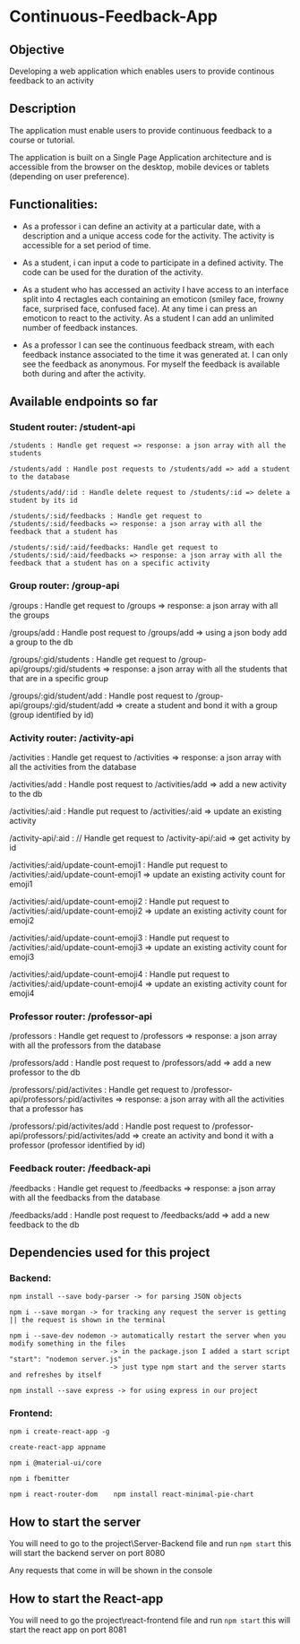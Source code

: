 # Continuous-Feedback-App

## Objective
Developing a web application which enables users to provide continous feedback to an activity


## Description
The application must enable users to provide continuous feedback to a course or tutorial.

The application is built on a Single Page Application architecture and is accessible from the browser on the desktop, mobile devices or tablets (depending on user preference).

## Functionalities: 
+ As a professor i can define an activity at a particular date, with a description  and a unique access code for the activity. The activity is accessible for a set period of time.

+ As a student, i can input a code to participate in a defined activity. The code can be used for the duration of the activity.

+ As a student who has accessed an activity I have access to an interface split into 4 rectagles each containing an emoticon (smiley face, frowny face, surprised face, confused face). At any time i can press an emoticon to react to the activity. As a student I can add an unlimited number of feedback instances.

+ As a professor I can see the continuous feedback stream, with each feedback instance associated to the time it was generated at. I can only see the feedback as anonymous. For myself the feedback is available both during and after the activity.


## Available endpoints so far
### Student router: /student-api
`/students : Handle get request => response: a json array with all the students`

`/students/add : Handle post requests to /students/add => add a student to the database`

`/students/add/:id : Handle delete request to /students/:id => delete a student by its id`

`/students/:sid/feedbacks : Handle get request to /students/:sid/feedbacks => response: a json array with all the feedback that a student has`

`/students/:sid/:aid/feedbacks: Handle get request to /students/:sid/:aid/feedbacks => response: a json array with all the feedback that a student has on a specific activity`
### Group router: /group-api
/groups : Handle get request to /groups => response: a json array with all the groups

/groups/add : Handle post request to /groups/add => using a json body add a group to the db

/groups/:gid/students : Handle get request to /group-api/groups/:gid/students => response: a json array with all the students that that are in a specific group

/groups/:gid/student/add : Handle post request to /group-api/groups/:gid/student/add => create a student and bond it with a group (group identified by id)
### Activity router: /activity-api
/activities : Handle get request to /activities => response: a json array with all the activities from the database

/activities/add : Handle post request to /activities/add => add a new activity to the db

/activities/:aid : Handle put request to /activities/:aid => update an existing activity

/activity-api/:aid : // Handle get request to /activity-api/:aid => get activity by id

/activities/:aid/update-count-emoji1 : Handle put request to /activities/:aid/update-count-emoji1 => update an existing activity count for emoji1

/activities/:aid/update-count-emoji2 : Handle put request to /activities/:aid/update-count-emoji2 => update an existing activity count for emoji2

/activities/:aid/update-count-emoji3 : Handle put request to /activities/:aid/update-count-emoji3 => update an existing activity count for emoji3

/activities/:aid/update-count-emoji4 : Handle put request to /activities/:aid/update-count-emoji4 => update an existing activity count for emoji4

### Professor router: /professor-api
/professors : Handle get request to /professors => response: a json array with all the professors from the database

/professors/add : Handle post request to /professors/add => add a new professor to the db

/professors/:pid/activites : Handle get request to /professor-api/professors/:pid/activites => response: a json array with all the activities that a professor has

/professors/:pid/activites/add : Handle post request to /professor-api/professors/:pid/activites/add => create an activity and bond it with a professor (professor identified by id)

### Feedback router: /feedback-api
/feedbacks : Handle get request to /feedbacks => response: a json array with all the feedbacks from the database

/feedbacks/add : Handle post request to /feedbacks/add => add a new feedback to the db

## Dependencies used for this project
### Backend:

	npm install --save body-parser -> for parsing JSON objects

	npm i --save morgan -> for tracking any request the server is getting || the request is shown in the terminal

	npm i --save-dev nodemon -> automatically restart the server when you modify something in the files
							 -> in the package.json I added a start script "start": "nodemon server.js"
			 				 -> just type npm start and the server starts and refreshes by itself

	npm install --save express -> for using express in our project

### Frontend:
	npm i create-react-app -g

	create-react-app appname
	
	npm i @material-ui/core
	
	npm i fbemitter
	
	npm i react-router-dom    npm install react-minimal-pie-chart
	
## How to start the server
You will need to go to the project\Server-Backend file and run ```npm start``` this will start the backend server on port 8080

Any requests that come in will be shown in the console

## How to start the React-app
You will need to go the project\react-frontend file and run ```npm start``` this will start the react app on port 8081


